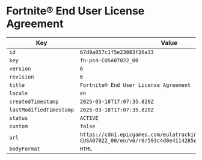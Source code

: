 # Fortnite® End User License Agreement

| Key | Value |
| --- | ----- |
| `id` | `67d9a857c1f5e23083f26a33` |
| `key` | `fn-ps4-CUSA07022_00` |
| `version` | `6` |
| `revision` | `6` |
| `title` | `Fortnite® End User License Agreement` |
| `locale` | `en` |
| `createdTimestamp` | `2025-03-18T17:07:35.820Z` |
| `lastModifiedTimestamp` | `2025-03-18T17:07:35.820Z` |
| `status` | `ACTIVE` |
| `custom` | `false` |
| `url` | `https://cdn1.epicgames.com/eulatracking-download/fn-ps4-CUSA07022_00/en/v6/r6/593c4d0e4114285e7ca517c2605447d0.pdf` |
| `bodyFormat` | `HTML` |
